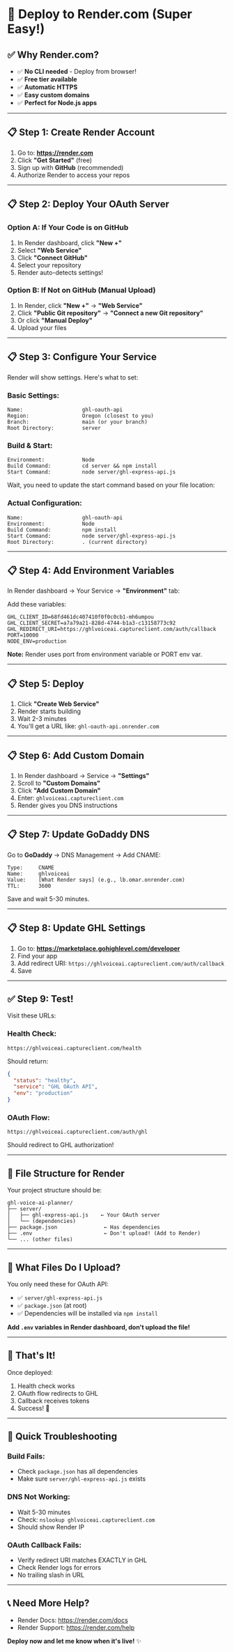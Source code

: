 # 🚀 **Deploy to Render.com (Super Easy!)**

## ✅ **Why Render.com?**

- ✅ **No CLI needed** - Deploy from browser!
- ✅ **Free tier available**
- ✅ **Automatic HTTPS**
- ✅ **Easy custom domains**
- ✅ **Perfect for Node.js apps**

---

## 📋 **Step 1: Create Render Account**

1. Go to: **https://render.com**
2. Click **"Get Started"** (free)
3. Sign up with **GitHub** (recommended)
4. Authorize Render to access your repos

---

## 📋 **Step 2: Deploy Your OAuth Server**

### **Option A: If Your Code is on GitHub**

1. In Render dashboard, click **"New +"**
2. Select **"Web Service"**
3. Click **"Connect GitHub"**
4. Select your repository
5. Render auto-detects settings!

### **Option B: If Not on GitHub (Manual Upload)**

1. In Render, click **"New +"** → **"Web Service"**
2. Click **"Public Git repository"** → **"Connect a new Git repository"**
3. Or click **"Manual Deploy"**
4. Upload your files

---

## 📋 **Step 3: Configure Your Service**

Render will show settings. Here's what to set:

### **Basic Settings:**
```
Name:                   ghl-oauth-api
Region:                 Oregon (closest to you)
Branch:                 main (or your branch)
Root Directory:         server
```

### **Build & Start:**
```
Environment:            Node
Build Command:          cd server && npm install
Start Command:          node server/ghl-express-api.js
```

Wait, you need to update the start command based on your file location:

### **Actual Configuration:**
```
Name:                   ghl-oauth-api
Environment:            Node
Build Command:          npm install
Start Command:          node server/ghl-express-api.js
Root Directory:         . (current directory)
```

---

## 📋 **Step 4: Add Environment Variables**

In Render dashboard → Your Service → **"Environment"** tab:

Add these variables:

```
GHL_CLIENT_ID=68fd461dc407410f0f0c0cb1-mh6umpou
GHL_CLIENT_SECRET=a7a79a21-828d-4744-b1a3-c13158773c92
GHL_REDIRECT_URI=https://ghlvoiceai.captureclient.com/auth/callback
PORT=10000
NODE_ENV=production
```

**Note:** Render uses port from environment variable or PORT env var.

---

## 📋 **Step 5: Deploy**

1. Click **"Create Web Service"**
2. Render starts building
3. Wait 2-3 minutes
4. You'll get a URL like: `ghl-oauth-api.onrender.com`

---

## 📋 **Step 6: Add Custom Domain**

1. In Render dashboard → Service → **"Settings"**
2. Scroll to **"Custom Domains"**
3. Click **"Add Custom Domain"**
4. Enter: `ghlvoiceai.captureclient.com`
5. Render gives you DNS instructions

---

## 📋 **Step 7: Update GoDaddy DNS**

Go to **GoDaddy** → DNS Management → Add CNAME:

```
Type:     CNAME
Name:     ghlvoiceai
Value:    [What Render says] (e.g., lb.omar.onrender.com)
TTL:      3600
```

Save and wait 5-30 minutes.

---

## 📋 **Step 8: Update GHL Settings**

1. Go to: **https://marketplace.gohighlevel.com/developer**
2. Find your app
3. Add redirect URI: `https://ghlvoiceai.captureclient.com/auth/callback`
4. Save

---

## ✅ **Step 9: Test!**

Visit these URLs:

### **Health Check:**
`https://ghlvoiceai.captureclient.com/health`

Should return:
```json
{
  "status": "healthy",
  "service": "GHL OAuth API",
  "env": "production"
}
```

### **OAuth Flow:**
`https://ghlvoiceai.captureclient.com/auth/ghl`

Should redirect to GHL authorization!

---

## 🎯 **File Structure for Render**

Your project structure should be:

```
ghl-voice-ai-planner/
├── server/
│   ├── ghl-express-api.js    ← Your OAuth server
│   └── (dependencies)
├── package.json               ← Has dependencies
├── .env                       ← Don't upload! (Add to Render)
└── ... (other files)
```

---

## 📝 **What Files Do I Upload?**

You only need these for OAuth API:
- ✅ `server/ghl-express-api.js`
- ✅ `package.json` (at root)
- ✅ Dependencies will be installed via `npm install`

**Add `.env` variables in Render dashboard, don't upload the file!**

---

## 🎉 **That's It!**

Once deployed:
1. Health check works
2. OAuth flow redirects to GHL
3. Callback receives tokens
4. Success! 🚀

---

## 🔧 **Quick Troubleshooting**

### **Build Fails:**
- Check `package.json` has all dependencies
- Make sure `server/ghl-express-api.js` exists

### **DNS Not Working:**
- Wait 5-30 minutes
- Check: `nslookup ghlvoiceai.captureclient.com`
- Should show Render IP

### **OAuth Callback Fails:**
- Verify redirect URI matches EXACTLY in GHL
- Check Render logs for errors
- No trailing slash in URL

---

## 📞 **Need More Help?**

- Render Docs: https://render.com/docs
- Render Support: https://render.com/help

**Deploy now and let me know when it's live!** ✨
